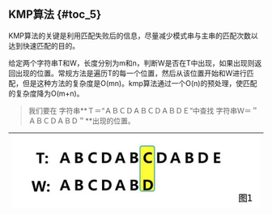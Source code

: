 ## KMP算法 {#toc_5}

KMP算法的关键是利用匹配失败后的信息，尽量减少模式串与主串的匹配次数以达到快速匹配的目的。

给定两个字符串T和W，长度分别为m和n，判断W是否在T中出现，如果出现则返回出现的位置。常规方法是遍历T的每一个位置，然后从该位置开始和W进行匹配，但是这种方法的复杂度是O\(mn\)。kmp算法通过一个O\(n\)的预处理，使匹配的复杂度降为O\(m+n\)。

> 我们要在 字符串**Ｔ＝“ＡＢＣＤＡＢＣＤＡＢＤＥ”中查找 字符串Ｗ＝＂ＡＢＣＤＡＢＤ＂**出现的位置。

| ![](/assets/import6.17.1.png) |
| :---: |


